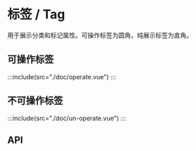 # 标签 / Tag

用于展示分类和标记属性。可操作标签为圆角，纯展示标签为直角。

## 可操作标签

:::include(src="./doc/operate.vue")
:::

## 不可操作标签

:::include(src="./doc/un-operate.vue")
:::

## API

<api-doc name="Tag" :doc="require('./api.json')"></api-doc>
